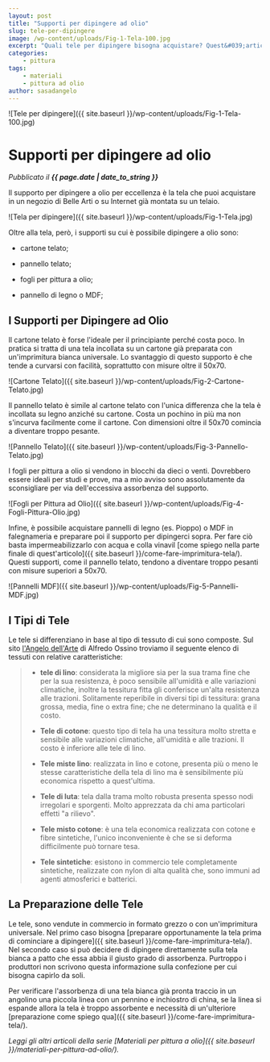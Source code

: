 ```yaml
---
layout: post
title: "Supporti per dipingere ad olio"
slug: tele-per-dipingere
image: /wp-content/uploads/Fig-1-Tela-100.jpg
excerpt: "Quali tele per dipingere bisogna acquistare? Quest&#039;articolo fa una panoramica dei supporti per dipingere disponibili in commercio per aiutarti nella scelta."
categories:
    - pittura
tags:
    - materiali
    - pittura ad olio
author: sasadangelo
---
```


![Tele per dipingere]({{ site.baseurl }}/wp-content/uploads/Fig-1-Tela-100.jpg)

# Supporti per dipingere ad olio
_Pubblicato il **{{ page.date | date_to_string }}**_

Il supporto per dipingere a olio per eccellenza è la tela che puoi acquistare in un negozio di Belle Arti o su Internet già montata su un telaio.

![Tela per dipingere]({{ site.baseurl }}/wp-content/uploads/Fig-1-Tela.jpg)

Oltre alla tela, però, i supporti su cui è possibile dipingere a olio sono:

- cartone telato;
    
- pannello telato;
    
- fogli per pittura a olio;
    
- pannello di legno o MDF;
    

## I Supporti per Dipingere ad Olio

Il cartone telato è forse l'ideale per il principiante perché costa poco. In pratica si tratta di una tela incollata su un cartone già preparata con un'imprimitura bianca universale. Lo svantaggio di questo supporto è che tende a curvarsi con facilità, soprattutto con misure oltre il 50x70.

![Cartone Telato]({{ site.baseurl }}/wp-content/uploads/Fig-2-Cartone-Telato.jpg)

Il pannello telato è simile al cartone telato con l'unica differenza che la tela è incollata su legno anziché su cartone. Costa un pochino in più ma non s'incurva facilmente come il cartone. Con dimensioni oltre il 50x70 comincia a diventare troppo pesante.

![Pannello Telato]({{ site.baseurl }}/wp-content/uploads/Fig-3-Pannello-Telato.jpg)

I fogli per pittura a olio si vendono in blocchi da dieci o venti. Dovrebbero essere ideali per studi e prove, ma a mio avviso sono assolutamente da sconsigliare per via dell'eccessiva assorbenza del supporto.

![Fogli per Pittura ad Olio]({{ site.baseurl }}/wp-content/uploads/Fig-4-Fogli-Pittura-Olio.jpg)

Infine, è possibile acquistare pannelli di legno (es. Pioppo) o MDF in falegnameria e preparare poi il supporto per dipingerci sopra. Per fare ciò basta impermeabilizzarlo con acqua e colla vinavil [come spiego nella parte finale di quest'articolo]({{ site.baseurl }}/come-fare-imprimitura-tela/). Questi supporti, come il pannello telato, tendono a diventare troppo pesanti con misure superiori a 50x70.

![Pannelli MDF]({{ site.baseurl }}/wp-content/uploads/Fig-5-Pannelli-MDF.jpg)

## I Tipi di Tele

Le tele si differenziano in base al tipo di tessuto di cui sono composte. Sul sito [l'Angelo dell'Arte](http://angoloarte.altervista.org/TELE.htm) di Alfredo Ossino troviamo il seguente elenco di tessuti con relative caratteristiche:

> - **tele di lino**: considerata la migliore sia per la sua trama fine che per la sua resistenza, è poco sensibile all'umidità e alle variazioni climatiche, inoltre la tessitura fitta gli conferisce un'alta resistenza alle trazioni. Solitamente reperibile in diversi tipi di tessitura: grana grossa, media, fine o extra fine; che ne determinano la qualità e il costo.
>     
> - **Tele di cotone**: questo tipo di tela ha una tessitura molto stretta e sensibile alle variazioni climatiche, all'umidità e alle trazioni. Il costo è inferiore alle tele di lino.
>     
> - **Tele miste lino**: realizzata in lino e cotone, presenta più o meno le stesse caratteristiche della tela di lino ma è sensibilmente più economica rispetto a quest'ultima.
>     
> - **Tele di Iuta**: tela dalla trama molto robusta presenta spesso nodi irregolari e sporgenti. Molto apprezzata da chi ama particolari effetti "a rilievo".
>     
> - **Tele misto cotone**: è una tela economica realizzata con cotone e fibre sintetiche, l'unico inconveniente è che se si deforma difficilmente può tornare tesa.
>     
> - **Tele sintetiche**: esistono in commercio tele completamente sintetiche, realizzate con nylon di alta qualità che, sono immuni ad agenti atmosferici e batterici.
>     

## La Preparazione delle Tele

Le tele, sono vendute in commercio in formato grezzo o con un'imprimitura universale. Nel primo caso bisogna [preparare opportunamente la tela prima di cominciare a dipingere]({{ site.baseurl }}/come-fare-imprimitura-tela/). Nel secondo caso si può decidere di dipingere direttamente sulla tela bianca a patto che essa abbia il giusto grado di assorbenza. Purtroppo i produttori non scrivono questa informazione sulla confezione per cui bisogna capirlo da soli.

Per verificare l'assorbenza di una tela bianca già pronta traccio in un angolino una piccola linea con un pennino e inchiostro di china, se la linea si espande allora la tela è troppo assorbente e necessità di un'ulteriore [preparazione come spiego qua]({{ site.baseurl }}/come-fare-imprimitura-tela/).

_Leggi gli altri articoli della serie [Materiali per pittura a olio]({{ site.baseurl }}/materiali-per-pittura-ad-olio/)._
